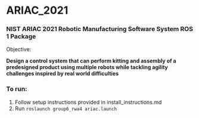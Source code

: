 # ARIAC_2021
### NIST ARIAC 2021 Robotic Manufacturing Software System ROS 1 Package

Objective:

**Design a control system that can perform kitting and assembly of a predesigned product using multiple robots while tackling agility challenges inspired by real world difficulties**

### To run:
1. Follow setup instructions provided in install_instructions.md
2. Run `roslaunch group6_rwa4 ariac.launch`
